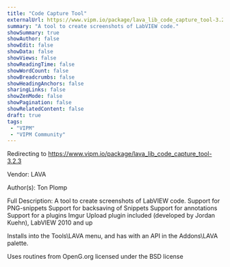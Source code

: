 ```yaml
---
title: "Code Capture Tool"
externalUrl: https://www.vipm.io/package/lava_lib_code_capture_tool-3.2.3
summary: "A tool to create screenshots of LabVIEW code."
showSummary: true
showAuthor: false
showEdit: false
showData: false
showViews: false
showReadingTime: false
showWordCount: false
showBreadcrumbs: false
showHeadingAnchors: false
sharingLinks: false
showZenMode: false
showPagination: false
showRelatedContent: false
draft: true
tags:
 - "VIPM"
 - "VIPM Community"
---
```


Redirecting to https://www.vipm.io/package/lava_lib_code_capture_tool-3.2.3

Vendor: LAVA

Author(s): Ton Plomp
 
Full Description:
A tool to create screenshots of LabVIEW code.
Support for PNG-snippets
Support for backsaving of Snippets
Support for annotations
Support for a plugins
Imgur Upload plugin included (developed by Jordan Kuehn), LabVIEW 2010 and up

Installs into the Tools\\LAVA menu, and has with an API in the Addons\\LAVA palette.

Uses routines from OpenG.org licensed under the BSD license